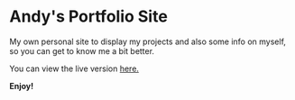 # **Andy's Portfolio Site**

My own personal site to display my projects and also some info on myself, so you can get to know me a bit better.

You can view the live version [here.](Pimmy17.github.io)

**Enjoy!**
